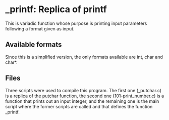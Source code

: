 # _printf: Replica of printf

This is variadic function whose purpose is printing input parameters following a format given as input.

## Available formats

Since this is a simplified version, the only formats available are int, char and char*.

## Files

Three scripts were used to compile this program. The first one (_putchar.c) is a replica of the putchar function, the second one (101-print_number.c) is a function that prints out an input integer, and the remaining one is the main script where the former scripts are called and that defines the function _printf. 
